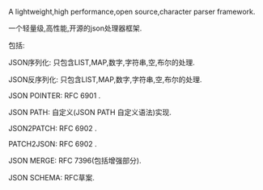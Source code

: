 A lightweight,high performance,open source,character parser framework.

一个轻量级,高性能,开源的json处理器框架.

包括:

JSON序列化: 只包含LIST,MAP,数字,字符串,空,布尔的处理.

JSON反序列化: 只包含LIST,MAP,数字,字符串,空,布尔的处理.

JSON POINTER: RFC 6901 .

JSON PATH: 自定义(JSON PATH 自定义语法)实现.

JSON2PATCH: RFC 6902 .

PATCH2JSON: RFC 6902 .

JSON MERGE: RFC 7396(包括增强部分).

JSON SCHEMA: RFC草案.